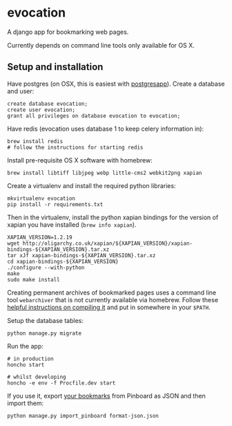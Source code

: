 evocation
=========

A django app for bookmarking web pages.

Currently depends on command line tools only available for OS X.


## Setup and installation

Have postgres (on OSX, this is easiest with [postgresapp][pga]). Create a
database and user:

    create database evocation;
    create user evocation;
    grant all privileges on database evocation to evocation;

Have redis (evocation uses database 1 to keep celery information in):

    brew install redis
    # follow the instructions for starting redis

Install pre-requisite OS X software with homebrew:

    brew install libtiff libjpeg webp little-cms2 webkit2png xapian

Create a virtualenv and install the required python libraries:

    mkvirtualenv evocation
    pip install -r requirements.txt

Then in the virtualenv, install the python xapian bindings for the 
version of xapian you have installed (`brew info xapian`).

    XAPIAN_VERSION=1.2.19
    wget http://oligarchy.co.uk/xapian/${XAPIAN_VERSION}/xapian-bindings-${XAPIAN_VERSION}.tar.xz
    tar xJf xapian-bindings-${XAPIAN_VERSION}.tar.xz
    cd xapian-bindings-${XAPIAN_VERSION}
    ./configure --with-python
    make 
    sudo make install

Creating permanent archives of bookmarked pages uses a command line tool
`webarchiver` that is not currently available via homebrew. Follow these 
[helpful instructions on compiling it][wa] and put in somewhere in your
`$PATH`.

Setup the database tables:

    python manage.py migrate

Run the app:

    # in production
    honcho start

    # whilst developing
    honcho -e env -f Procfile.dev start

If you use it, export [your bookmarks][pinboard] from Pinboard as JSON and
then import them:

    python manage.py import_pinboard format-json.json

[pga]: http://postgresapp.com
[wa]: http://www.chainsawonatireswing.com/2013/11/17/how-to-save-a-perfectly-scraped-webpage-into-devonthink/#needed-command-line-software
[pinboard]: https://pinboard.in/export/
